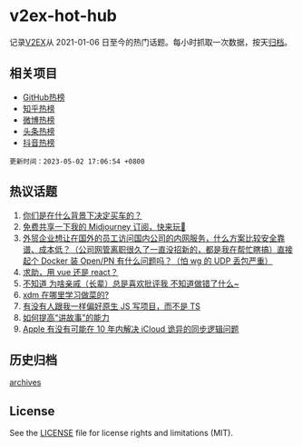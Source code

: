 # v2ex-hot-hub

 记录[V2EX](https://www.v2ex.com/)从 2021-01-06 日至今的热门话题。每小时抓取一次数据，按天[归档](archives)。
 
 ## 相关项目

- [GitHub热榜](https://github.com/lonnyzhang423/github-hot-hub)
- [知乎热榜](https://github.com/lonnyzhang423/zhihu-hot-hub)
- [微博热榜](https://github.com/lonnyzhang423/weibo-hot-hub)
- [头条热榜](https://github.com/lonnyzhang423/toutiao-hot-hub)
- [抖音热榜](https://github.com/lonnyzhang423/douyin-hot-hub)


 `更新时间：2023-05-02 17:06:54 +0800`

## 热议话题

1. [你们是在什么背景下决定买车的？](https://www.v2ex.com/t/936750)
1. [免费共享一下我的 Midjourney 订阅，快来玩🤣](https://www.v2ex.com/t/936818)
1. [外贸企业想让在国外的员工访问国内公司的内网服务，什么方案比较安全靠谱、成本低？（公司网管离职很久了一直没招新的，都是我在帮忙瞎搞）直接起个 Docker 装 Open\/PN 有什么问题吗？（怕 wg 的 UDP 丢包严重）](https://www.v2ex.com/t/936787)
1. [求助，用 vue 还是 react？](https://www.v2ex.com/t/936789)
1. [不知道 为啥亲戚（长辈）总是喜欢批评我 不知道做错了什么~](https://www.v2ex.com/t/936843)
1. [xdm 在哪里学习做菜的?](https://www.v2ex.com/t/936758)
1. [有没有人跟我一样偏好原生 JS 写项目，而不是 TS](https://www.v2ex.com/t/936772)
1. [如何提高“讲故事”的能力](https://www.v2ex.com/t/936810)
1. [Apple 有没有可能在 10 年内解决 iCloud 诡异的同步逻辑问题](https://www.v2ex.com/t/936826)

## 历史归档

[archives](archives)

## License

See the [LICENSE](LICENSE) file for license rights and limitations (MIT).
